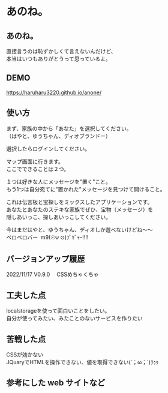 # あのね。

## あのね。
直接言うのは恥ずかしくて言えないんだけど、    
本当はいつもありがとうって思っているよ。    


## DEMO

https://haruharu3220.github.io/anone/


## 使い方
まず、家族の中から「あなた」を選択してください。  
（はやと、ゆうちゃん、ディオブランドー）  
  
選択したらログインしてください。  
  
マップ画面に行きます。  
ここでできることは２つ。  
  
１つは好きな人にメッセージを"置く"こと。  
もう1つは自分宛てに"置かれた"メッセージを見つけて開けること。  

これは伝言板と宝探しをミックスしたアプリケーションです。  
あなたとあなたのステキな家族でぜひ、宝物（メッセージ）を  
隠しあいっこ、探しあいっこしてください。    

今はまだはやと、ゆうちゃん、ディオしか遊べないけどね～～  
ベロベロバー‎  m9(☉౪ ⊙)ﾌﾟｷﾞｬｰ!!!!



## バージョンアップ履歴
2022/11/17    V0.9.0 　CSSめちゃくちゃ   


## 工夫した点
localstorageを使って面白いことをしたい。    
自分が使ってみたい、みたことのないサービスを作りたい  

## 苦戦した点
CSSが効かない  
JQuaryでHTMLを操作できない、値を取得できない(´；ω；`)ｳｩｩ  

## 参考にした web サイトなど
